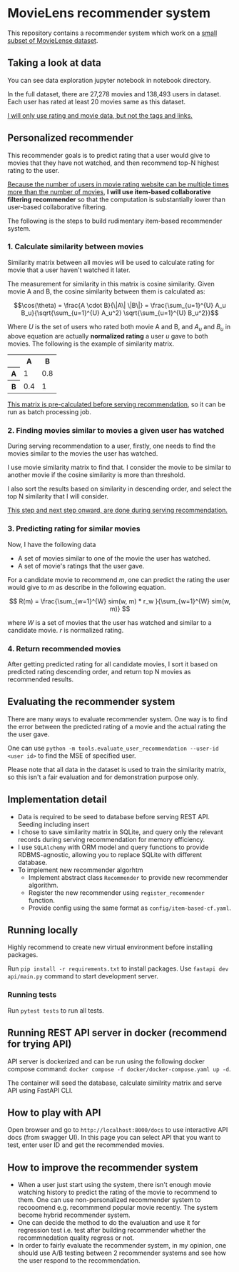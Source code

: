 # MovieLens recommender system
This repository contains a recommender system which work on a [small subset of MovieLense dataset](https://github.com/lukkiddd-tdg/movielens-small).
## Taking a look at data
You can see data exploration jupyter notebook in notebook directory.

In the full dataset, there are 27,278 movies and 138,493 users in dataset. Each user has rated at least 20 movies same as this dataset.

<u>I will only use rating and movie data, but not the tags and links.</u>
## Personalized recommender
This recommender goals is to predict rating that a user would give to movies that they have not watched, and then recommend top-N highest rating to the user.

<u>Because the number of users in movie rating website can be multiple times more than the number of movies</u>, **I will use item-based collaborative filtering recommender** so that the computation is substantially lower than user-based collaborative filtering.

The following is the steps to build rudimentary item-based recommender system.
### 1. Calculate similarity between movies
Similarity matrix between all movies will be used to calculate rating for movie that a user haven't watched it later.

The measurement for similarity in this matrix is cosine similarity. Given movie A and B, the cosine similarity between them is calculated as:

$$\cos(\theta) = \frac{A \cdot B}{\|A\| \|B\|} = \frac{\sum_{u=1}^{U} A_u B_u}{\sqrt{\sum_{u=1}^{U} A_u^2} \sqrt{\sum_{u=1}^{U} B_u^2}}$$

Where $U$ is the set of users who rated both movie A and B, and $A_u$ and $B_u$ in above equation are actually **normalized rating** a user $u$ gave to both movies.
The following is the example of similarity matrix.

<table>
  <tr>
    <th></th>
    <th>A</th>
    <th>B</th>
  </tr>
  <tr>
    <th>A</th>
    <td>1</td>
    <td>0.8</td>
  </tr>
  <tr>
    <th>B</th>
    <td>0.4</td>
    <td>1</td>
  </tr>
</table>

<u>This matrix is pre-calculated before serving recommendation</u>, so it can be run as batch processing job.

### 2. Finding movies similar to movies a given user has watched
During serving recommendation to a user, firstly, one needs to find the movies similar to the movies the user has watched.

I use movie similarity matrix to find that. I consider the movie to be similar to another movie if the cosine similarity is more than threshold.

I also sort the results based on similarity in descending order, and select the top N similarity that I will consider.

<u>This step and next step onward, are done during serving recommendation.</u>
### 3. Predicting rating for similar movies
Now, I have the following data
- A set of movies similar to one of the movie the user has watched.
- A set of movie's ratings that the user gave.

For a candidate movie to recommend $m$, one can predict the rating the user would give to $m$ as describe in the following equation.

$$ R(m) = \frac{\sum_{w=1}^{W} sim(w, m) * r_w }{\sum_{w=1}^{W} sim(w, m)} $$

where $W$ is a set of movies that the user has watched and similar to a candidate movie. $r$ is normalized rating.

### 4. Return recommended movies
After getting predicted rating for all candidate movies, I sort it based on predicted rating descending order, and return top N movies as recommended results.

## Evaluating the recommender system
There are many ways to evaluate recommender system. One way is to find the error between the predicted rating of a movie and the actual rating the the user gave.

One can use `python -m tools.evaluate_user_recommendation --user-id <user id>` to find the MSE of specified user.

Please note that all data in the dataset is used to train the similarity matrix, so this isn't a fair evaluation and for demonstration purpose only.

## Implementation detail
- Data is required to be seed to database before serving REST API. Seeding including insert 
- I chose to save similarity matrix in SQLite, and query only the relevant records during serving recommendation for memory efficiency.
- I use `SQLAlchemy` with ORM model and query functions to provide RDBMS-agnostic, allowing you to replace SQLite with different database.
- To implement new recommender algorhtm
    - Implement abstract class `Recommender` to provide new recommender algorithm.
    - Register the new recommender using `register_recommender` function.
    - Provide config using the same format as `config/item-based-cf.yaml`.

## Running locally
Highly recommend to create new virtual environment before installing packages.

Run `pip install -r requirements.txt` to install packages. Use `fastapi dev api/main.py` command to start development server.

### Running tests
Run `pytest tests` to run all tests.

## Running REST API server in docker (recommend for trying API)
API server is dockerized and can be run using the following docker compose command: `docker compose -f docker/docker-compose.yaml up -d`.

The container will seed the database, calculate similrity matrix and serve API using FastAPI CLI.

## How to play with API
Open browser and go to `http://localhost:8000/docs` to use interactive API docs (from swagger UI).
In this page you can select API that you want to test, enter user ID and get the recommended movies.

## How to improve the recommender system
- When a user just start using the system, there isn't enough movie watching history to predict the rating of the movie to recommend to them. One can use non-personalized recommender system to recooomend e.g. recommmend popular movie recently. The system become hybrid recommender system.
- One can decide the method to do the evaluation and use it for regression test i.e. test after building recommender whether the recommnedation quality regress or not.
- In order to fairly evaluate the recommender system, in my opinion, one should use A/B testing between 2 recommender systems and see how the user respond to the recommendation.